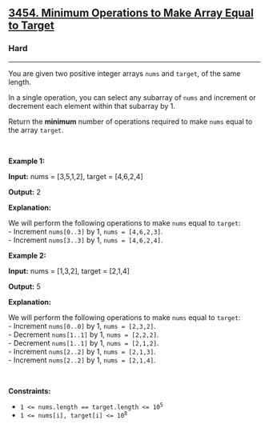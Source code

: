 <h2><a href="https://leetcode.com/contest/weekly-contest-407/problems/minimum-operations-to-make-array-equal-to-target">3454. Minimum Operations to Make Array Equal to Target</a></h2><h3>Hard</h3><hr><p>You are given two positive integer arrays <code>nums</code> and <code>target</code>, of the same length.</p>

<p>In a single operation, you can select any <span data-keyword="subarray">subarray</span> of <code>nums</code> and increment or decrement each element within that subarray by 1.</p>

<p>Return the <strong>minimum</strong> number of operations required to make <code>nums</code> equal to the array <code>target</code>.</p>

<p>&nbsp;</p>
<p><strong class="example">Example 1:</strong></p>

<div class="example-block">
<p><strong>Input:</strong> <span class="example-io">nums = [3,5,1,2], target = [4,6,2,4]</span></p>

<p><strong>Output:</strong> <span class="example-io">2</span></p>

<p><strong>Explanation:</strong></p>

<p>We will perform the following operations to make <code>nums</code> equal to <code>target</code>:<br />
- Increment&nbsp;<code>nums[0..3]</code> by 1, <code>nums = [4,6,2,3]</code>.<br />
- Increment&nbsp;<code>nums[3..3]</code> by 1, <code>nums = [4,6,2,4]</code>.</p>
</div>

<p><strong class="example">Example 2:</strong></p>

<div class="example-block">
<p><strong>Input:</strong> <span class="example-io">nums = [1,3,2], target = [2,1,4]</span></p>

<p><strong>Output:</strong> <span class="example-io">5</span></p>

<p><strong>Explanation:</strong></p>

<p>We will perform the following operations to make <code>nums</code> equal to <code>target</code>:<br />
- Increment&nbsp;<code>nums[0..0]</code> by 1, <code>nums = [2,3,2]</code>.<br />
- Decrement&nbsp;<code>nums[1..1]</code> by 1, <code>nums = [2,2,2]</code>.<br />
- Decrement&nbsp;<code>nums[1..1]</code> by 1, <code>nums = [2,1,2]</code>.<br />
- Increment&nbsp;<code>nums[2..2]</code> by 1, <code>nums = [2,1,3]</code>.<br />
- Increment&nbsp;<code>nums[2..2]</code> by 1, <code>nums = [2,1,4]</code>.</p>
</div>

<p>&nbsp;</p>
<p><strong>Constraints:</strong></p>

<ul>
	<li><code>1 &lt;= nums.length == target.length &lt;= 10<sup>5</sup></code></li>
	<li><code>1 &lt;= nums[i], target[i] &lt;= 10<sup>8</sup></code></li>
</ul>
